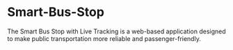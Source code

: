 # Smart-Bus-Stop
The Smart Bus Stop with Live Tracking is a web-based application designed to make public transportation more reliable and passenger-friendly.
